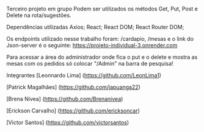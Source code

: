 Terceiro projeto em grupo
Podem ser utilizados os métodos Get, Put, Post e Delete na rota/sugestões.

Dependências utilizadas
Axios;
React;
React DOM;
React Router DOM;


Os endpoints utilizado nesse trabalho foram: /cardapio, /mesas e o link do Json-server é o seguinte: https://projeto-individual-3.onrender.com

Para acessar a área do administrador onde fica o put e o delete e mostra as mesas com os pedidos só colocar "/Admin" na barra de pesquisa!

Integrantes
[Leonnardo Lima] (https://github.com/LeonLima1)

[Patrick Magalhães] (https://github.com/japuanga22)

[Brena Nivea] (https://github.com/Brenanivea)

[Erickson Carvalho] (https://github.com/ericksoncar)

[Victor Santos] (https://github.com/victorsantos)
